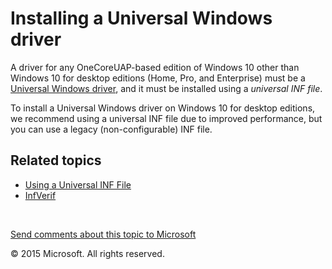 Installing a Universal Windows driver
==============================================================================================

A driver for any OneCoreUAP-based edition of Windows 10 other than Windows 10 for desktop editions (Home, Pro, and Enterprise) must be a [Universal Windows driver](getting_started_with_universal_drivers.md), and it must be installed using a *universal INF file*.

To install a Universal Windows driver on Windows 10 for desktop editions, we recommend using a universal INF file due to improved performance, but you can use a legacy (non-configurable) INF file.

<span id="related_topics"></span>Related topics
-----------------------------------------------

* [Using a Universal INF File](https://msdn.microsoft.com/en-us/Library/Windows/Hardware/Dn941087)
* [InfVerif](https://msdn.microsoft.com/en-us/Library/Windows/Hardware/Dn929319)
 

 

[Send comments about this topic to Microsoft](mailto:wsddocfb@microsoft.com?subject=Documentation%20feedback%20[VsDriver\vsdriver]:%20Installing%20a%20Universal%20Windows%20driver%20%20RELEASE:%20%289/30/2015%29&body=%0A%0APRIVACY%20STATEMENT%0A%0AWe%20use%20your%20feedback%20to%20improve%20the%20documentation.%20We%20don't%20use%20your%20email%20address%20for%20any%20other%20purpose,%20and%20we'll%20remove%20your%20email%20address%20from%20our%20system%20after%20the%20issue%20that%20you're%20reporting%20is%20fixed.%20While%20we're%20working%20to%20fix%20this%20issue,%20we%20might%20send%20you%20an%20email%20message%20to%20ask%20for%20more%20info.%20Later,%20we%20might%20also%20send%20you%20an%20email%20message%20to%20let%20you%20know%20that%20we've%20addressed%20your%20feedback.%0A%0AFor%20more%20info%20about%20Microsoft's%20privacy%20policy,%20see%20http://privacy.microsoft.com/en-us/default. "Send comments about this topic to Microsoft")

© 2015 Microsoft. All rights reserved.
